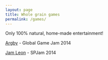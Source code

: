 ```yaml
---
layout: page
title: Whole grain games
permalink: /games/
---
```


Only 100% natural, home-made entertainment!

[Argby](https://dl.dropboxusercontent.com/u/260791168/argby/index.html) - Global Game Jam 2014

[Jam Leon](http://www.ottorobba.com/spjam) - SPJam 2014